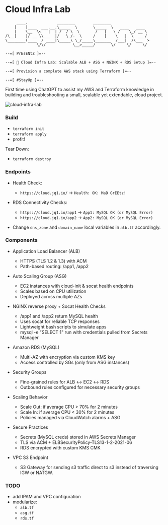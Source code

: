 # Cloud Infra Lab
```
     ____.             ________        ________
    |    |____  ___.__.\_____  \       \_____  \   ____   ____
    |    \__  \<   |  | /  / \  \       /   |   \ /    \_/ __ \
/\__|    |/ __ \\___  |/   \_/.  \     /    |    \   |  \  ___/
\________(____  / ____|\_____\ \_/_____\_______  /___|  /\___  >
              \/\/            \__>_____/       \/     \/     \/

--=[ PrEsENtZ ]=--

--=[ 🚀 Cloud Infra Lab: Scalable ALB + ASG + NGINX + RDS Setup ]=--

--=[ Provision a complete AWS stack using Terraform ]=--

--=[ #StayUp ]=--
```

First time using ChatGPT to assist my AWS and Terraform knowledge in building and troubleshooting a small, scalable yet extendable, cloud project.

![cloud-infra-lab](https://jq1-io.s3.us-east-1.amazonaws.com/projects/cloud-infra-lab.png)

### Build
- `terraform init`
- `terraform apply`
- profit!

Tear Down:
- `terraform destroy`

### Endpoints
- Health Check:
  - `https://cloud.jq1.io/` -> `Health: OK: MaD GrEEtz!`

- RDS Connectivity Checks:
  - `https://cloud.jq1.io/app1` -> `App1: MySQL OK (or MySQL Error)`
  - `https://cloud.jq1.io/app2` -> `App2: MySQL OK (or MySQL Error)`

- Change `dns_zone` and `domain_name` local variables in `alb.tf` accordingly.

### Components
- Application Load Balancer (ALB)
  - HTTPS (TLS 1.2 & 1.3) with ACM
  - Path-based routing: /app1, /app2

- Auto Scaling Group (ASG)
  - EC2 instances with cloud-init & socat health endpoints
  - Scales based on CPU utilization
  - Deployed across multiple AZs

- NGINX reverse proxy + Socat Health Checks
  - /app1 and /app2 return MySQL health
  - Uses socat for reliable TCP responses
  - Lightweight bash scripts to simulate apps
  - mysql -e "SELECT 1" run with credentials pulled from Secrets Manager

- Amazon RDS (MySQL)
  - Multi-AZ with encryption via custom KMS key
  - Access controlled by SGs (only from ASG instances)

- Security Groups
  - Fine-grained rules for ALB ↔ EC2 ↔ RDS
  - Outbound rules configured for necessary security groups

- Scaling Behavior
  - Scale Out: if average CPU > 70% for 2 minutes
  - Scale In: if average CPU < 30% for 2 minutes
  - Policies managed via CloudWatch alarms + ASG

- Secure Practices
  - Secrets (MySQL creds) stored in AWS Secrets Manager
  - TLS via ACM + ELBSecurityPolicy-TLS13-1-2-2021-06
  - RDS encrypted with custom KMS CMK

- VPC S3 Endpoint
  - S3 Gateway for sending s3 traffic direct to s3 instead of traversing
    IGW or NATGW.

### TODO
- add IPAM and VPC configuration
- modularize:
  - `alb.tf`
  - `asg.tf`
  - `rds.tf`
